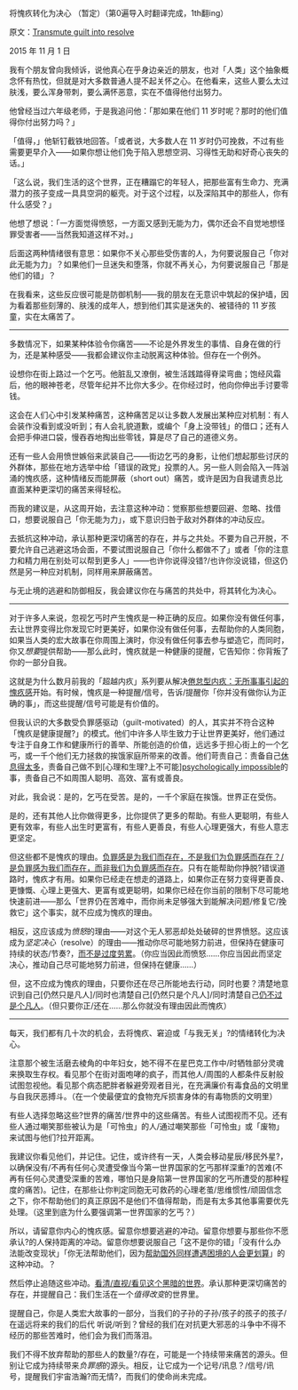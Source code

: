 将愧疚转化为决心 （暂定）（第0遍导入时翻译完成，1th翻ing）

原文：[Transmute guilt into resolve](https://mindingourway.com/transmute-guilt-i/)

2015 年 11 月 1 日

我有个朋友曾向我倾诉，说他真心在乎身边亲近的朋友，也对「人类」这个抽象概念怀有热忱，但就是对大多数普通人提不起关怀之心。在他看来，这些人要么太过肤浅，要么浑身带刺，要么满怀恶意，实在不值得他付出努力。 

他曾经当过六年级老师，于是我追问他：「那如果在他们 11 岁时呢？那时的他们值得你付出努力吗？」

「值得，」他斩钉截铁地回答。「或者说，大多数人在 11 岁时仍可挽救，不过有些需要更早介入——如果你想让他们免于陷入思想空洞、习得性无助和好奇心丧失的话。」

「这么说，我们生活的这个世界，正在糟蹋它的年轻人，把那些富有生命力、充满潜力的孩子变成一具具空洞的躯壳。对于这个过程，以及深陷其中的那些人，你有什么感受？」

他想了想说：「一方面觉得愤怒，一方面又感到无能为力，偶尔还会不自觉地想怪罪受害者——当然我知道这样不对。」

后面这两种情绪很有意思：如果你不关心那些受伤害的人，为何要说服自己「你对此无能为力」？如果他们一旦迷失和堕落，你就不再关心，为何要说服自己「那是他们的错」？

在我看来，这些反应很可能是防御机制——我的朋友在无意识中筑起的保护墙，因为看着那些刻薄的、肤浅的成年人，想到他们其实是迷失的、被错待的 11 岁孩童，实在太痛苦了。

------

多数情况下，如果某种体验令你痛苦——不论是外界发生的事情、自身在做的行为，还是某种感受——我都会建议你主动脱离这种体验。但存在一个例外。

设想你在街上路过一个乞丐。他脏乱又潦倒，被生活践踏得脊梁弯曲；饱经风霜后，他的眼神苍老，尽管年纪并不比你大多少。在你经过时，他向你伸出手讨要零钱。

这会在人们心中引发某种痛苦，这种痛苦足以让多数人发展出某种应对机制：有人会装作没看到或没听到；有人会礼貌道歉，或编个「身上没带钱」的借口；还有人会把手伸进口袋，慢吞吞地掏出些零钱，算是尽了自己的道德义务。

还有一些人会用愤世嫉俗来武装自己——街边乞丐的身影，让他们想起那些讨厌的外群体，那些在地方选举中给「错误的政党」投票的人。另一些人则会陷入一阵汹涌的愧疚感，这种情绪反而能屏蔽（short out）痛苦，或许是因为自我谴责总比直面某种更深切的痛苦来得轻松。

而我的建议是，从这周开始，去注意这种冲动：觉察那些想要回避、忽略、找借口，想要说服自己「你无能为力」，或下意识归咎于敌对外群体的冲动反应。 

去抵抗这种冲动，承认那种更深切痛苦的存在，并与之共处。不要为自己开脱，不要允许自己逃避这场会面，不要试图说服自己「你什么都做不了」或者「你的注意力和精力用在别处可以帮到更多人」——也许你说得没错?/也许你没说错，但这仍然是另一种应对机制，同样用来屏蔽痛苦。

与无止境的逃避和防御相反，我会建议你在与痛苦的共处中，将其转化为决心。

------

对于许多人来说，忽视乞丐时产生愧疚是一种正确的反应。如果你没有做任何事，去让世界变得比你发现它时更美好，如果你没有做任何事，去帮助你的人类同胞，如果当人类的宏大故事在你周围上演时，你没有做任何事去参与塑造它，而同时，你又*想要*提供帮助——那么此时，愧疚就是一种健康的提醒，它告知你：你背叛了你的一部分自我。 

这就是为什么数月前我的「超越内疚」系列要从解决[倦怠型内疚：无所事事引起的愧疚感](https://mindingourway.com/replacing-guilt/)开始。有时候，愧疚是一种提醒/信号，告诉/提醒你「你并没有做你认为正确的事」，而这些提醒/信号可能是有价值的。

但我认识的大多数受负罪感驱动（guilt-motivated）的人，其实并不符合这种「愧疚是健康提醒?」的模式。他们中许多人毕生致力于让世界更美好，他们通过专注于自身工作和健康所行的善举、所能创造的价值，远远多于担心街上的一个乞丐，或一千个他们无力拯救的挨饿家庭所带来的改善。他们苛责自己：责备自己[休息得太多](https://mindingourway.com/stop-before-you-drop/)，责备自己做不到[心理和生理?上不可能][psychologically impossible](https://mindingourway.com/where-coulds-go/)的事，责备自己不如周围人聪明、高效、富有或善良。

对此，我会说：是的，乞丐在受苦。是的，一千个家庭在挨饿。世界正在受伤。  

是的，还有其他人比你做得更多，比你提供了更多的帮助。有些人更聪明，有些人更有效率，有些人出生时更富有，有些人更善良，有些人心理更强大，有些人意志更坚定。

但这些都不是愧疚的理由。[负罪感是为我们而存在，不是我们为负罪感而存在？/是负罪感为我们而存在，而非我们为负罪感而存在](https://mindingourway.com/dont-steer-with-guilt/)。只有在能帮助你挣脱?错误道路时，愧疚才有用。如果你已经走在想走的道路上，如果你正在努力变得更善良、更慷慨、心理上更强大、更富有或更聪明，如果你已经在你当前的限制下尽可能地快速前进——那么「世界仍在苦难中，而你尚未足够强大到能解决问题/修复它/挽救它」这个事实，就不应成为愧疚的理由。

相反，这应该成为*愤怒*的理由——对这个无人邪恶却处处破碎的世界愤怒。这应该成为*坚定决心*（resolve）的理由——推动你尽可能地努力前进，但保持在健康可持续的状态/节奏?，[而不是过度劳累](https://mindingourway.com/rest-in-motion/)。（你应当因此而愤怒……你应当因此而坚定决心，推动自己尽可能地努力前进，但保持在健康……）

但，这不应成为愧疚的理由，只要你还在尽己所能地去行动，同时也要？清楚地意识到自己[仍然只是凡人]/同时也清楚自己[仍然只是个凡人]/同时清楚自己[仍不过是个凡人](https://mindingourway.com/not-yet-gods/)。（但只要你正/还在……那么你就没有理由因此而愧疚）

------

每天，我们都有几十次的机会，去将愧疚、窘迫或「与我无关」?的情绪转化为决心。

注意那个被生活磨去棱角的中年妇女，她不得不在星巴克工作中/时牺牲部分灵魂来换取生存权。看见那个在街对面咆哮的疯子，而其他人/周围的人都条件反射般试图忽视他。看见那个病态肥胖者躲避旁观者目光，在充满廉价有毒食品的文明里与自我厌恶搏斗。（在一个使最便宜的食物充斥损害身体的有毒物质的文明里）

有些人选择忽略这些?世界的痛苦/世界中的这些痛苦。有些人试图视而不见。还有些人通过嘲笑那些被认为是「可怜虫」的人/通过嘲笑那些「可怜虫」或「废物」来试图与他们?拉开距离。

我建议你看见他们，并记住。记住，或许终有一天，人类会移动星辰/移民外星?，以确保没有/不再有任何心灵遭受像当今第一世界国家的乞丐那样深重?的苦难(不再有任何心灵遭受深重的苦难，哪怕只是身陷第一世界国家的乞丐所遭受的那种程度的痛苦)。记住，在那些让你判定同胞无可救药的心理老茧/思维惯性/顽固信念之下，你不帮助他们的真正原因不是他们不值得帮助，而是有太多其他事需要优先处理。（这里到底为什么要强调第一世界国家的乞丐？）

所以，请留意你内心的愧疚感。留意你想要逃避的冲动。留意你想要与那些你不愿承认?的人保持距离的冲动。留意你想要说服自己「这不是你的错」「没有什么办法能改变现状」「你无法帮助他们，因为[帮助国外同样遭遇困境的人会更划算](http://givewell.org/)」的这种冲动。？

然后停止追随这些冲动。[看清/直视/看见这个黑暗的世界](https://mindingourway.com/see-the-dark-world/)。承认那种更深切痛苦的存在，并提醒自己：我们生活在一个*值得改变*的世界里。

提醒自己，你是人类宏大故事的一部分，当我们的子孙的子孙/孩子的孩子的孩子/在遥远将来的我们的后代 听说/听到？曾经的我们在对抗更大邪恶的斗争中不得不经历的那些苦难时，他们会为我们而落泪。

我们不得不放弃帮助的那些人的数量?/存在，可能是一个持续带来痛苦的源头。但别让它成为持续带来*负罪感*的源头。相反，让它成为一个记号/讯息？/信号/讯号，提醒我们宇宙浩瀚?而无情?，而我们的使命尚未完成。 